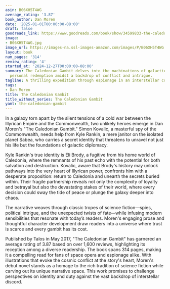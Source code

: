 ```yaml
---
asin: B06XH5T4WG
average_rating: '3.87'
book_author: Dan Moren
date: '2025-01-01T00:00:00-08:00'
draft: false
goodreads_link: https://www.goodreads.com/book/show/34599833-the-caledonian-gambit
image:
- B06XH5T4WG.jpg
image_url: https://images-na.ssl-images-amazon.com/images/P/B06XH5T4WG.01._SCLZZZZZZZ.jpg
layout: book
num_pages: '314'
review_rating: '4'
started_at: '2024-12-27T00:00:00-08:00'
summary: The Caledonian Gambit delves into the machinations of galactic politics and
  personal redemption amidst a backdrop of conflict and intrigue.
tagline: A thrilling expedition through espionage in an interstellar cold war.
tags:
- Dan Moren
title: The Caledonian Gambit
title_without_series: The Caledonian Gambit
yaml: the-caledonian-gambit
---
```


In a galaxy torn apart by the silent tensions of a cold war between the Illyrican Empire and the Commonwealth, two unlikely heroes emerge in Dan Moren's "The Caledonian Gambit." Simon Kovalic, a masterful spy of the Commonwealth, needs help from Kyle Rankin, a mere janitor on the isolated planet Sabea, who carries a secret identity that threatens to unravel not just his life but the foundations of galactic diplomacy.

Kyle Rankin's true identity is Eli Brody, a fugitive from his home world of Caledonia, where the remnants of his past echo with the potential for both salvation and destruction. Kovalic, aware that Brody's history may unlock pathways into the very heart of Illyrican power, confronts him with a desperate proposition: return to Caledonia and unearth the secrets buried within. Their fragile partnership reveals not only the complexity of loyalty and betrayal but also the devastating stakes of their world, where every decision could sway the tide of peace or plunge the galaxy deeper into chaos.

The narrative weaves through classic tropes of science fiction—spies, political intrigue, and the unexpected twists of fate—while infusing modern sensibilities that resonate with today’s readers. Moren's engaging prose and thoughtful character development draw readers into a universe where trust is scarce and every gambit has its cost.

Published by Talos in May 2017, "The Caledonian Gambit" has garnered an average rating of 3.87 based on over 1,600 reviews, highlighting its reception among a diverse readership. The book spans 314 pages, making it a compelling read for fans of space opera and espionage alike. With illustrations that evoke the cosmic conflict at the story's heart, Moren's debut novel stands as a homage to the rich tradition of science fiction while carving out its unique narrative space. This work promises to challenge perspectives on identity and duty against the vast backdrop of interstellar discord.